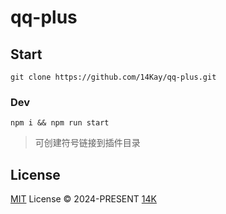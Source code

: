 <!--
 * @Description: 
 * @Author: 14K
 * @Date: 2024-04-10 16:10:48
 * @LastEditTime: 2024-04-27 17:25:06
 * @LastEditors: 14K
-->
# qq-plus

## Start

```shell
git clone https://github.com/14Kay/qq-plus.git
```
### Dev

```shell
npm i && npm run start
```

> 可创建符号链接到插件目录

## License

[MIT](./LICENSE) License © 2024-PRESENT [14K](https://github.com/14Kay)
